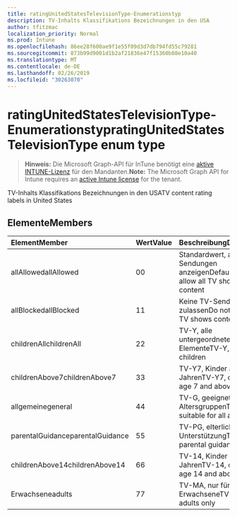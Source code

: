 ```yaml
---
title: ratingUnitedStatesTelevisionType-Enumerationstyp
description: TV-Inhalts Klassifikations Bezeichnungen in den USA
author: tfitzmac
localization_priority: Normal
ms.prod: Intune
ms.openlocfilehash: 86ee28f600ae9f1e55f09d3d7db794fd55c79281
ms.sourcegitcommit: 873b99d9001d1b2af21836e47f15360b08e10a40
ms.translationtype: MT
ms.contentlocale: de-DE
ms.lasthandoff: 02/26/2019
ms.locfileid: "30263070"
---
```

# <a name="ratingunitedstatestelevisiontype-enum-type"></a><span data-ttu-id="09dc0-103">ratingUnitedStatesTelevisionType-Enumerationstyp</span><span class="sxs-lookup"><span data-stu-id="09dc0-103">ratingUnitedStatesTelevisionType enum type</span></span>

> <span data-ttu-id="09dc0-104">**Hinweis:** Die Microsoft Graph-API für InTune benötigt eine [aktive INTUNE-Lizenz](https://go.microsoft.com/fwlink/?linkid=839381) für den Mandanten.</span><span class="sxs-lookup"><span data-stu-id="09dc0-104">**Note:** The Microsoft Graph API for Intune requires an [active Intune license](https://go.microsoft.com/fwlink/?linkid=839381) for the tenant.</span></span>

<span data-ttu-id="09dc0-105">TV-Inhalts Klassifikations Bezeichnungen in den USA</span><span class="sxs-lookup"><span data-stu-id="09dc0-105">TV content rating labels in United States</span></span>

## <a name="members"></a><span data-ttu-id="09dc0-106">Elemente</span><span class="sxs-lookup"><span data-stu-id="09dc0-106">Members</span></span>
|<span data-ttu-id="09dc0-107">Element</span><span class="sxs-lookup"><span data-stu-id="09dc0-107">Member</span></span>|<span data-ttu-id="09dc0-108">Wert</span><span class="sxs-lookup"><span data-stu-id="09dc0-108">Value</span></span>|<span data-ttu-id="09dc0-109">Beschreibung</span><span class="sxs-lookup"><span data-stu-id="09dc0-109">Description</span></span>|
|:---|:---|:---|
|<span data-ttu-id="09dc0-110">allAllowed</span><span class="sxs-lookup"><span data-stu-id="09dc0-110">allAllowed</span></span>|<span data-ttu-id="09dc0-111">0</span><span class="sxs-lookup"><span data-stu-id="09dc0-111">0</span></span>|<span data-ttu-id="09dc0-112">Standardwert, alle TV-Sendungen anzeigen</span><span class="sxs-lookup"><span data-stu-id="09dc0-112">Default value, allow all TV shows content</span></span>|
|<span data-ttu-id="09dc0-113">allBlocked</span><span class="sxs-lookup"><span data-stu-id="09dc0-113">allBlocked</span></span>|<span data-ttu-id="09dc0-114">1</span><span class="sxs-lookup"><span data-stu-id="09dc0-114">1</span></span>|<span data-ttu-id="09dc0-115">Keine TV-Sendungen zulassen</span><span class="sxs-lookup"><span data-stu-id="09dc0-115">Do not allow any TV shows content</span></span>|
|<span data-ttu-id="09dc0-116">childrenAll</span><span class="sxs-lookup"><span data-stu-id="09dc0-116">childrenAll</span></span>|<span data-ttu-id="09dc0-117">2</span><span class="sxs-lookup"><span data-stu-id="09dc0-117">2</span></span>|<span data-ttu-id="09dc0-118">TV-Y, alle untergeordneten Elemente</span><span class="sxs-lookup"><span data-stu-id="09dc0-118">TV-Y, all children</span></span>|
|<span data-ttu-id="09dc0-119">childrenAbove7</span><span class="sxs-lookup"><span data-stu-id="09dc0-119">childrenAbove7</span></span>|<span data-ttu-id="09dc0-120">3</span><span class="sxs-lookup"><span data-stu-id="09dc0-120">3</span></span>|<span data-ttu-id="09dc0-121">TV-Y7, Kinder ab 7 Jahren</span><span class="sxs-lookup"><span data-stu-id="09dc0-121">TV-Y7, children age 7 and above</span></span>|
|<span data-ttu-id="09dc0-122">allgemeine</span><span class="sxs-lookup"><span data-stu-id="09dc0-122">general</span></span>|<span data-ttu-id="09dc0-123">4</span><span class="sxs-lookup"><span data-stu-id="09dc0-123">4</span></span>|<span data-ttu-id="09dc0-124">TV-G, geeignet für alle Altersgruppen</span><span class="sxs-lookup"><span data-stu-id="09dc0-124">TV-G, suitable for all ages</span></span>|
|<span data-ttu-id="09dc0-125">parentalGuidance</span><span class="sxs-lookup"><span data-stu-id="09dc0-125">parentalGuidance</span></span>|<span data-ttu-id="09dc0-126">5</span><span class="sxs-lookup"><span data-stu-id="09dc0-126">5</span></span>|<span data-ttu-id="09dc0-127">TV-PG, elterliche Unterstützung</span><span class="sxs-lookup"><span data-stu-id="09dc0-127">TV-PG, parental guidance</span></span>|
|<span data-ttu-id="09dc0-128">childrenAbove14</span><span class="sxs-lookup"><span data-stu-id="09dc0-128">childrenAbove14</span></span>|<span data-ttu-id="09dc0-129">6</span><span class="sxs-lookup"><span data-stu-id="09dc0-129">6</span></span>|<span data-ttu-id="09dc0-130">TV-14, Kinder ab 14 Jahren</span><span class="sxs-lookup"><span data-stu-id="09dc0-130">TV-14, children age 14 and above</span></span>|
|<span data-ttu-id="09dc0-131">Erwachsene</span><span class="sxs-lookup"><span data-stu-id="09dc0-131">adults</span></span>|<span data-ttu-id="09dc0-132">7</span><span class="sxs-lookup"><span data-stu-id="09dc0-132">7</span></span>|<span data-ttu-id="09dc0-133">TV-MA, nur für Erwachsene</span><span class="sxs-lookup"><span data-stu-id="09dc0-133">TV-MA, adults only</span></span>|



